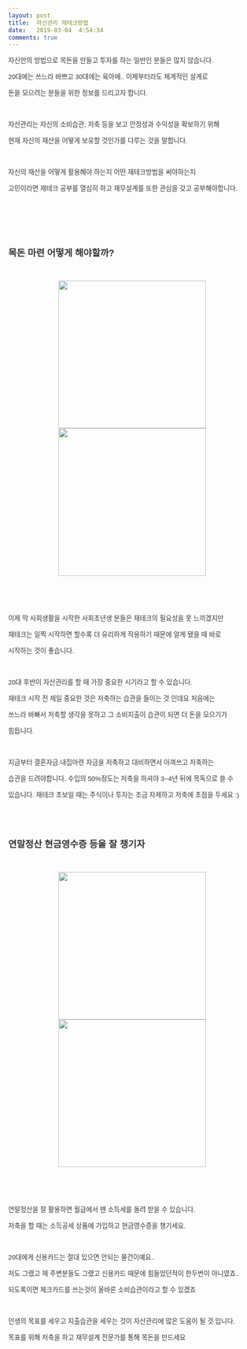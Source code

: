 ```yaml
---
layout: post
title:  자산관리 재테크방법
date:   2019-03-04  4:54:34
comments: true
---
```




<p><span style="color: rgb(53, 53, 53); font-family: Gulim,굴림,AppleGothic,sans-serif; font-size: 10pt;">자신만의 방법으로 목돈을 만들고 투자를 하는 일반인 분들은 많지 않습니다.</span></p>
<p><span style="color: rgb(53, 53, 53); font-family: Gulim,굴림,AppleGothic,sans-serif; font-size: 10pt;">20대에는 쓰느라 바쁘고 30대에는 육아에..&nbsp;이제부터라도 체계적인 설계로</span></p>
<p><span style="color: rgb(53, 53, 53); font-family: Gulim,굴림,AppleGothic,sans-serif; font-size: 10pt;">돈을 모으려는 분들을 위한 정보를 드리고자 합니다.</span></p>
<p>&nbsp;</p>
<p><span style="color: rgb(53, 53, 53); font-family: Gulim,굴림,AppleGothic,sans-serif; font-size: 10pt;">자산관리는 자신의 소비습관, 저축 등을 보고 안정성과 수익성을 확보하기 위해</span></p>
<p><span style="color: rgb(53, 53, 53); font-family: Gulim,굴림,AppleGothic,sans-serif; font-size: 10pt;">현재 자신의 재산을 어떻게 보유할 것인가를 다루는 것을 말합니다.</span></p>
<p>&nbsp;</p>
<p><span style="color: rgb(53, 53, 53); font-family: Gulim,굴림,AppleGothic,sans-serif; font-size: 10pt;">자신의 재산을 어떻게 활용해야 하는지 어떤 재테크방법을 써야하는지</span></p>
<p><span style="color: rgb(53, 53, 53); font-family: Gulim,굴림,AppleGothic,sans-serif; font-size: 10pt;">고민이라면 재테크 공부를 열심히 하고 재무설계를 또한 관심을 갖고 공부해야합니다.</span></p>
<p>&nbsp;</p>
<p>&nbsp;</p>
<p>&nbsp;</p>
<p><strong><span style="color: rgb(53, 53, 53); font-family: Gulim,굴림,AppleGothic,sans-serif; font-size: 14pt;">목돈 마련 어떻게 해야할까?</span></strong></p>
<p>&nbsp;</p>
<p style="text-align: center; clear: none; float: none;"><span class="imageblock" style="width: 300px; height: auto; display: inline-block; max-width: 100%;"><span data-url="https://t1.daumcdn.net/cfile/tistory/0205174350C6EFD917?download" data-lightbox="lightbox"><img width="300" height="168" style="height: auto; cursor: pointer; max-width: 100%;" src="https://t1.daumcdn.net/cfile/tistory/0205174350C6EFD917" filename="blog_me_20121009_135634.jpg" filemime="image/jpeg"></span></span><span class="imageblock" style="width: 300px; height: auto; display: inline-block; max-width: 100%;"><span data-url="https://t1.daumcdn.net/cfile/tistory/0170D44350C6EFDA34?download" data-lightbox="lightbox"><img width="300" height="168" style="height: auto; cursor: pointer; max-width: 100%;" src="https://t1.daumcdn.net/cfile/tistory/0170D44350C6EFDA34" filename="blog_me_20121012_173523.jpg" filemime="image/jpeg"></span></span></p>
<p style="text-align: center; clear: none; float: none;">&nbsp;</p>
<p style="text-align: center; clear: none; float: none;">&nbsp;</p>
<p style="text-align: left; clear: none; float: none;"><span style="color: rgb(53, 53, 53); font-family: Gulim,굴림,AppleGothic,sans-serif; font-size: 10pt;">이제 막 사회생활을 시작한 사회초년생 분들은 재테크의 필요성을 못 느끼겠지만</span></p>
<p style="text-align: left; clear: none; float: none;"><span style="color: rgb(53, 53, 53); font-family: Gulim,굴림,AppleGothic,sans-serif; font-size: 10pt;">재테크는 일찍 시작하면 할수록 더 유리하게 작용하기 때문에 알게 됐을 때 바로</span></p>
<p style="text-align: left; clear: none; float: none;"><span style="color: rgb(53, 53, 53); font-family: Gulim,굴림,AppleGothic,sans-serif; font-size: 10pt;">시작하는 것이 좋습니다.</span></p>
<p>&nbsp;</p>
<p style="clear: both; float: right;"></p>
<p><span style="color: rgb(53, 53, 53); font-family: Gulim,굴림,AppleGothic,sans-serif; font-size: 10pt;">20대 후반이 자산관리를 할 때 가장 중요한 시기라고 할 수 있습니다.</span></p>
<p><span style="color: rgb(53, 53, 53); font-family: Gulim,굴림,AppleGothic,sans-serif; font-size: 10pt;">재테크 시작 전 제일 중요한 것은 저축하는 습관을 들이는 것 인데요 처음에는</span></p>
<p><span style="color: rgb(53, 53, 53); font-family: Gulim,굴림,AppleGothic,sans-serif; font-size: 10pt;">쓰느라 바빠서 저축할 생각을 못하고 그 소비지출이 습관이 되면 더 돈을 모으기가</span></p>
<p><span style="color: rgb(53, 53, 53); font-family: Gulim,굴림,AppleGothic,sans-serif; font-size: 10pt;">힘듭니다. </span></p>
<p>&nbsp;</p>
<p><span style="color: rgb(53, 53, 53); font-family: Gulim,굴림,AppleGothic,sans-serif; font-size: 10pt;">지금부터 결혼자금.내집마련 자금을 저축하고 대비하면서 아껴쓰고 저축하는</span></p>
<p><span style="color: rgb(53, 53, 53); font-family: Gulim,굴림,AppleGothic,sans-serif; font-size: 10pt;">습관을 드려야합니다. 수입의 50%정도는 저축을 하셔야 3~4년 뒤에 목독으로 쓸 수</span></p>
<p><span style="color: rgb(53, 53, 53); font-family: Gulim,굴림,AppleGothic,sans-serif; font-size: 10pt;">있습니다. 재테크 초보일 때는 주식이나 투자는 조금 자제하고 저축에 초점을 두세요 :)</span></p>
<p>&nbsp;</p>
<p>&nbsp;</p>
<p><strong><span style="color: rgb(53, 53, 53); font-family: Gulim,굴림,AppleGothic,sans-serif; font-size: 14pt;">연말정산 현금영수증 등을 잘 챙기자</span></strong></p>
<p>&nbsp;</p>
<p style="text-align: center; clear: none; float: none;"><span class="imageblock" style="width: 300px; height: auto; display: inline-block; max-width: 100%;"><span data-url="https://t1.daumcdn.net/cfile/tistory/172AF84650C6F20F21?download" data-lightbox="lightbox"><img width="300" height="168" style="height: auto; cursor: pointer; max-width: 100%;" src="https://t1.daumcdn.net/cfile/tistory/172AF84650C6F20F21" filename="blog_me_20121101_110615.jpg" filemime="image/jpeg"></span></span><span class="imageblock" style="width: 300px; height: auto; display: inline-block; max-width: 100%;"><span data-url="https://t1.daumcdn.net/cfile/tistory/0330474650C6F20F1A?download" data-lightbox="lightbox"><img width="300" height="168" style="height: auto; cursor: pointer; max-width: 100%;" src="https://t1.daumcdn.net/cfile/tistory/0330474650C6F20F1A" filename="business_158.jpg" filemime="image/jpeg"></span></span></p>
<p style="text-align: center; clear: none; float: none;">&nbsp;</p>
<p style="text-align: center; clear: none; float: none;">&nbsp;</p>
<p style="clear: both; float: right;"></p>
<p><span style="color: rgb(53, 53, 53); font-family: Gulim,굴림,AppleGothic,sans-serif; font-size: 10pt;">연말정산을 잘 활용하면 월급에서 뗀 소득세를 돌려 받을 수 있습니다.</span></p>
<p><span style="color: rgb(53, 53, 53); font-family: Gulim,굴림,AppleGothic,sans-serif; font-size: 10pt;">저축을 할 때는 소득공세 상품에 가입하고 현금영수증을 챙기세요.</span></p>
<p>&nbsp;</p>
<p><span style="color: rgb(53, 53, 53); font-family: Gulim,굴림,AppleGothic,sans-serif; font-size: 10pt;">20대에게 신용카드는 절대 있으면 안되는 물건이예요..</span></p>
<p><span style="color: rgb(53, 53, 53); font-family: Gulim,굴림,AppleGothic,sans-serif; font-size: 10pt;">저도 그랬고 제 주변분들도 그랬고 신용카드 때문에 힘들었던적이 한두번이 아니였죠..</span></p>
<p><span style="color: rgb(53, 53, 53); font-family: Gulim,굴림,AppleGothic,sans-serif; font-size: 10pt;">되도록이면 체크카드를 쓰는것이 올바른 소비습관이라고 할 수 있겠죠</span></p>
<p>&nbsp;</p>
<p><span style="color: rgb(53, 53, 53); font-family: Gulim,굴림,AppleGothic,sans-serif; font-size: 10pt;">인생의 목표를 세우고 지출습관을 세우는 것이 자산관리에 많은 도움이 될 것 입니다.</span></p>
<p><span style="color: rgb(53, 53, 53); font-family: Gulim,굴림,AppleGothic,sans-serif; font-size: 10pt;">목표를 위해 저축을 하고 재무설계 전문가를 통해 목돈을 만드세요</span><br></p>